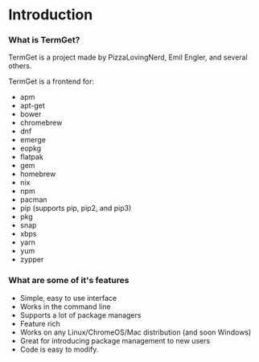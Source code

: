# Introduction
### What is TermGet?
TermGet is a project made by PizzaLovingNerd, Emil Engler, and several others.

TermGet is a frontend for:

 - apm
 - apt-get
 - bower
 - chromebrew
 - dnf
 - emerge
 - eopkg
 - flatpak
 - gem
 - homebrew
 - nix
 - npm
 - pacman
 - pip (supports pip, pip2, and pip3)
 - pkg
 - snap
 - xbps
 - yarn
 - yum
 - zypper

### What are some of it's features

 - Simple, easy to use interface
 - Works in the command line
 - Supports a lot of package managers
 - Feature rich
 - Works on any Linux/ChromeOS/Mac distribution (and soon Windows)
 - Great for introducing package management to new users
 - Code is easy to modify.
